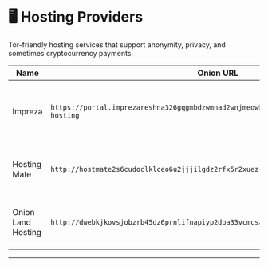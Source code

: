 # 🖥️ Hosting Providers

Tor-friendly hosting services that support anonymity, privacy, and sometimes cryptocurrency payments.

| Name           | Onion URL                                      | Description |
|----------------|------------------------------------------------|-------------|
| Impreza | `https://portal.imprezareshna326gqgmbdzwmnad2wnjmeowh45bs2buxarh5qummjad.onion/tor-hosting` | Anonymous, privacy-focused hosting with .onion support. |
| Hosting Mate  | `http://hostmate2s6cudoclklceo6u2jjjilgdz2rfx5r2xuezr26kx2jgl5ad.onion/` | Anonymous Tor and clearnet web hosting. |
| Onion Land Hosting  | `http://dwebkjkovsjobzrb45dz6prnlifnapiyp2dba33vcmcsaikr2re4d5qd.onion/` | Anonymous .onion hosting with privacy focus. |

---
